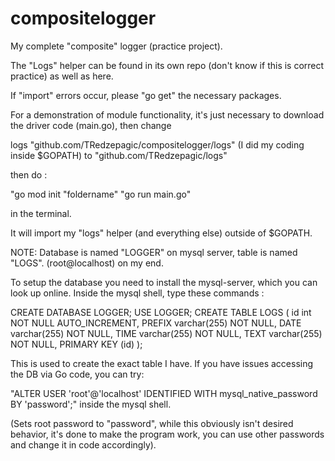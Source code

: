 # compositelogger
My complete "composite" logger (practice project).

The "Logs" helper can be found in its own repo (don't know if this is correct practice) as well as here.

If "import" errors occur, please "go get" the necessary packages.

For a demonstration of module functionality, it's just necessary to download the driver code (main.go), then change

logs "github.com/TRedzepagic/compositelogger/logs" (I did my coding inside $GOPATH) to
"github.com/TRedzepagic/logs"

then do :

"go mod init "foldername"
"go run main.go"

in the terminal.

It will import my "logs" helper (and everything else) outside of $GOPATH.



NOTE: Database is named "LOGGER" on mysql server, table is named "LOGS". (root@localhost) on my end.

To setup the database you need to install the mysql-server, which you can look up online.
Inside the mysql shell, type these commands :

CREATE DATABASE LOGGER;
USE LOGGER;
CREATE TABLE LOGS
(
    id int NOT NULL AUTO_INCREMENT,
    PREFIX varchar(255) NOT NULL,
    DATE varchar(255) NOT NULL,
    TIME varchar(255) NOT NULL,
    TEXT varchar(255) NOT NULL,
    PRIMARY KEY (id)
);

This is used to create the exact table I have.
If you have issues accessing the DB via Go code, you can try:

"ALTER USER 'root'@'localhost' IDENTIFIED WITH mysql_native_password BY 'password';"
inside the mysql shell.

(Sets root password to "password", while this obviously isn't desired behavior, it's done to make the program work, you can use other passwords and change it in code accordingly).
